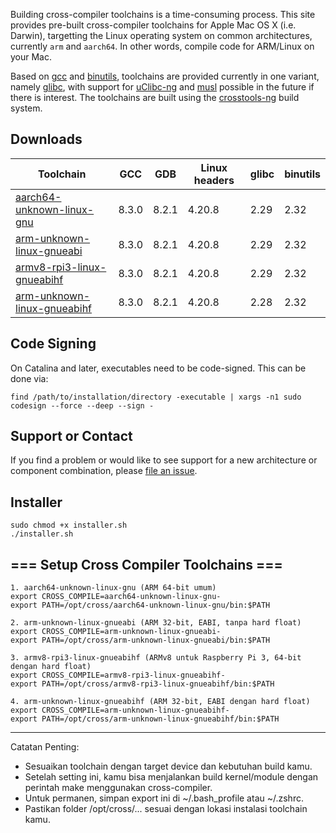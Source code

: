 Building cross-compiler toolchains is a time-consuming process. This site provides pre-built cross-compiler toolchains for Apple Mac OS X (i.e. Darwin), targetting the Linux operating system on common architectures, currently `arm` and `aarch64`. In other words, compile code for ARM/Linux on your Mac.

Based on [gcc](gcc.gnu.org) and [binutils](https://www.gnu.org/software/binutils/), toolchains are provided currently in one variant, namely [glibc](https://www.gnu.org/software/libc/), with support for [uClibc-ng](https://uclibc-ng.org/) and [musl](http://www.musl-libc.org/) possible in the future if there is interest. The toolchains are built using the [crosstools-ng](https://crosstool-ng.github.io/) build system.

## Downloads

| Toolchain | GCC | GDB | Linux headers | glibc | binutils |
|--|--|--|--|--|--|
| [aarch64-unknown-linux-gnu](https://github.com/thinkski/osx-arm-linux-toolchains/releases/download/8.3.0/aarch64-unknown-linux-gnu.tar.xz) | 8.3.0 | 8.2.1 | 4.20.8 | 2.29 | 2.32 |
| [arm-unknown-linux-gnueabi](https://github.com/thinkski/osx-arm-linux-toolchains/releases/download/8.3.0/arm-unknown-linux-gnueabi.tar.xz) | 8.3.0 | 8.2.1 | 4.20.8 | 2.29 | 2.32 |
| [armv8-rpi3-linux-gnueabihf](https://github.com/thinkski/osx-arm-linux-toolchains/releases/download/8.3.0/armv8-rpi3-linux-gnueabihf.tar.xz) | 8.3.0 | 8.2.1 | 4.20.8 | 2.29 | 2.32 |
| [arm-unknown-linux-gnueabihf](https://github.com/thinkski/osx-arm-linux-toolchains/releases/download/8.3.0/arm-unknown-linux-gnueabihf.tar.xz) | 8.3.0 | 8.2.1 | 4.20.8 | 2.28 | 2.32 |

## Code Signing

On Catalina and later, executables need to be code-signed. This can be done via:

    find /path/to/installation/directory -executable | xargs -n1 sudo codesign --force --deep --sign -

## Support or Contact

If you find a problem or would like to see support for a new architecture or component combination, please [file an issue](https://github.com/thinkski/osx-arm-linux-toolchains/issues).

## Installer
```
sudo chmod +x installer.sh
./installer.sh
```

## === Setup Cross Compiler Toolchains ===
```
1. aarch64-unknown-linux-gnu (ARM 64-bit umum)
export CROSS_COMPILE=aarch64-unknown-linux-gnu-
export PATH=/opt/cross/aarch64-unknown-linux-gnu/bin:$PATH

2. arm-unknown-linux-gnueabi (ARM 32-bit, EABI, tanpa hard float)
export CROSS_COMPILE=arm-unknown-linux-gnueabi-
export PATH=/opt/cross/arm-unknown-linux-gnueabi/bin:$PATH

3. armv8-rpi3-linux-gnueabihf (ARMv8 untuk Raspberry Pi 3, 64-bit dengan hard float)
export CROSS_COMPILE=armv8-rpi3-linux-gnueabihf-
export PATH=/opt/cross/armv8-rpi3-linux-gnueabihf/bin:$PATH

4. arm-unknown-linux-gnueabihf (ARM 32-bit, EABI dengan hard float)
export CROSS_COMPILE=arm-unknown-linux-gnueabihf-
export PATH=/opt/cross/arm-unknown-linux-gnueabihf/bin:$PATH
```
--------------------------------------------------------

Catatan Penting:
- Sesuaikan toolchain dengan target device dan kebutuhan build kamu.
- Setelah setting ini, kamu bisa menjalankan build kernel/module dengan perintah make menggunakan cross-compiler.
- Untuk permanen, simpan export ini di ~/.bash_profile atau ~/.zshrc.
- Pastikan folder /opt/cross/... sesuai dengan lokasi instalasi toolchain kamu.
